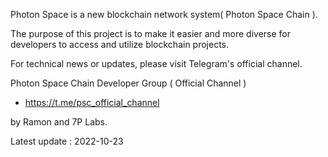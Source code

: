 Photon Space is a new blockchain network system( Photon Space Chain ). 

The purpose of this project is to make it easier and more diverse for developers to access and utilize blockchain projects.


For technical news or updates, please visit Telegram's official channel.

Photon Space Chain Developer Group ( Official Channel )
- https://t.me/psc_official_channel


by Ramon and 7P Labs.

Latest update : 2022-10-23